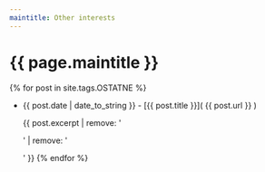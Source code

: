 ```yaml
---
maintitle: Other interests
---
```


# {{ page.maintitle }}
	
{% for post in site.tags.OSTATNE %}
* {{ post.date | date_to_string }} - [{{ post.title }}]( {{ post.url }} ) 

	{{ post.excerpt | remove: '<p>' | remove: '</p>' }}
{% endfor %}
